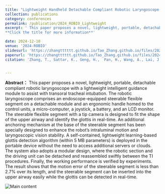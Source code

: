 ```yaml
---
title: "Lightweight Handheld Detachable Compliant Robotic Laryngoscope with Lightweight Intelligent Visual Guidance"
collection: publications
category: conferences
permalink: /publication/2024_ROBIO_Lightweight
excerpt: ' This paper proposes a novel, lightweight, portable, detachable compliant robotic laryngoscope with a lightweight intelligent guidance module to assist with transoral tracheal intubation. A self-contained, lightweight learning-based glottis detection algorithm (within 5 MB parameters) is deployed in the portable device without the need to access additional servers or clouds. The system adopts a modular design, where the robotic section and the driving unit can be detached and reassembled swiftly between the TI procedures.
**Click the title for more information**'

date: 2024-12-10
venue: '2024-ROBIO'
slidesurl: 'https://zhangtttttt.github.io/Tao_Zhang.github.io/files/2024_Robio_lightweight_slides.pdf'
paperurl: 'https://zhangtttttt.github.io/Tao_Zhang.github.io/files/2024_Robio_lightweight_slides.pdf'
citation: 'Zhang, T., Sattar, K., Geng, H.,  Pan, H., Wang, A., Lai, J. & Ren, H. (2024, Dec). Lightweight Handheld Detachable Compliant Robotic Laryngoscope with Lightweight Intelligent Visual Guidance. In 2024 ROBIO. IEEE.'


---
```


**Abstract：**
This paper proposes a novel, lightweight, portable, detachable compliant robotic laryngoscope with a lightweight intelligent guidance module to assist with transoral tracheal intubation. The robotic laryngoscope comprises an endoscope-equipped steerable flexible segment on a detachable module and an ergonomic handle homed to the control units, a micro-computer, a joystick, a battery, and an LCD monitor. The steerable flexible segment with a tip camera is designed to fit the shape of the upper airway and identify the glottis in real-time. An additional anchoring mechanism at the base of the steerable segment has been specially designed to enhance the robot’s intraluminal motion and laryngoscopic vision stability. A self-contained, lightweight learning-based glottis detection algorithm (within 5 MB parameters) is deployed in the portable device without the need to access additional servers or clouds. The system also adopts a modular design, where the robotic section and the driving unit can be detached and reassembled swiftly between the TI procedures. Finally, the working performance is verified by experiments. The result shows that the motion error of the steerable segment is less than 2.7% over its length, and the steerable segment can be inserted into the upper airway easily while the glottis can be detected in real-time.

![Main content](https://zhangtttttt.github.io/Tao_Zhang.github.io/images/Robio2024-lightweight.png "Main content")


